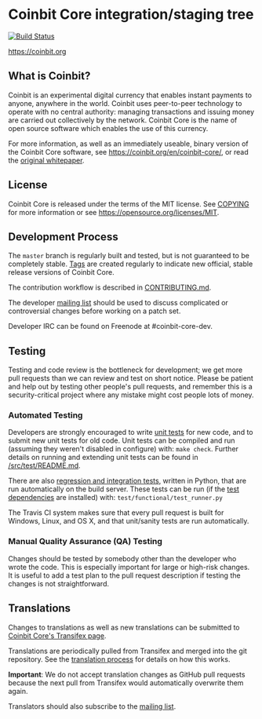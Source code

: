 Coinbit Core integration/staging tree
=====================================

[![Build Status](https://travis-ci.org/coinbit/coinbit.svg?branch=master)](https://travis-ci.org/coinbit/coinbit)

https://coinbit.org

What is Coinbit?
----------------

Coinbit is an experimental digital currency that enables instant payments to
anyone, anywhere in the world. Coinbit uses peer-to-peer technology to operate
with no central authority: managing transactions and issuing money are carried
out collectively by the network. Coinbit Core is the name of open source
software which enables the use of this currency.

For more information, as well as an immediately useable, binary version of
the Coinbit Core software, see https://coinbit.org/en/coinbit-core/, or read the
[original whitepaper](https://coinbit.org/coinbit.pdf).

License
-------

Coinbit Core is released under the terms of the MIT license. See [COPYING](COPYING) for more
information or see https://opensource.org/licenses/MIT.

Development Process
-------------------

The `master` branch is regularly built and tested, but is not guaranteed to be
completely stable. [Tags](https://github.com/CoinBitCore/coinbit/tags) are created
regularly to indicate new official, stable release versions of Coinbit Core.

The contribution workflow is described in [CONTRIBUTING.md](CONTRIBUTING.md).

The developer [mailing list](https://lists.linuxfoundation.org/mailman/listinfo/coinbit-dev)
should be used to discuss complicated or controversial changes before working
on a patch set.

Developer IRC can be found on Freenode at #coinbit-core-dev.

Testing
-------

Testing and code review is the bottleneck for development; we get more pull
requests than we can review and test on short notice. Please be patient and help out by testing
other people's pull requests, and remember this is a security-critical project where any mistake might cost people
lots of money.

### Automated Testing

Developers are strongly encouraged to write [unit tests](src/test/README.md) for new code, and to
submit new unit tests for old code. Unit tests can be compiled and run
(assuming they weren't disabled in configure) with: `make check`. Further details on running
and extending unit tests can be found in [/src/test/README.md](/src/test/README.md).

There are also [regression and integration tests](/test), written
in Python, that are run automatically on the build server.
These tests can be run (if the [test dependencies](/test) are installed) with: `test/functional/test_runner.py`

The Travis CI system makes sure that every pull request is built for Windows, Linux, and OS X, and that unit/sanity tests are run automatically.

### Manual Quality Assurance (QA) Testing

Changes should be tested by somebody other than the developer who wrote the
code. This is especially important for large or high-risk changes. It is useful
to add a test plan to the pull request description if testing the changes is
not straightforward.

Translations
------------

Changes to translations as well as new translations can be submitted to
[Coinbit Core's Transifex page](https://www.transifex.com/projects/p/coinbit/).

Translations are periodically pulled from Transifex and merged into the git repository. See the
[translation process](doc/translation_process.md) for details on how this works.

**Important**: We do not accept translation changes as GitHub pull requests because the next
pull from Transifex would automatically overwrite them again.

Translators should also subscribe to the [mailing list](https://groups.google.com/forum/#!forum/coinbit-translators).
